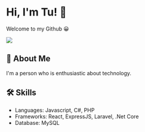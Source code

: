 
# Hi, I'm Tu! 👋
Welcome to my Github 😀

![](https://komarev.com/ghpvc/?username=nguyentu43)

## 🚀 About Me
I'm a person who is enthusiastic about technology.

## 🛠 Skills
* Languages: Javascript, C#, PHP
* Frameworks: React, ExpressJS, Laravel, .Net Core
* Database: MySQL
